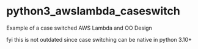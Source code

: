 # python3_awslambda_caseswitch
Example of a case switched AWS Lambda and OO Design

fyi this is not outdated since case switching can be native in python 3.10+
